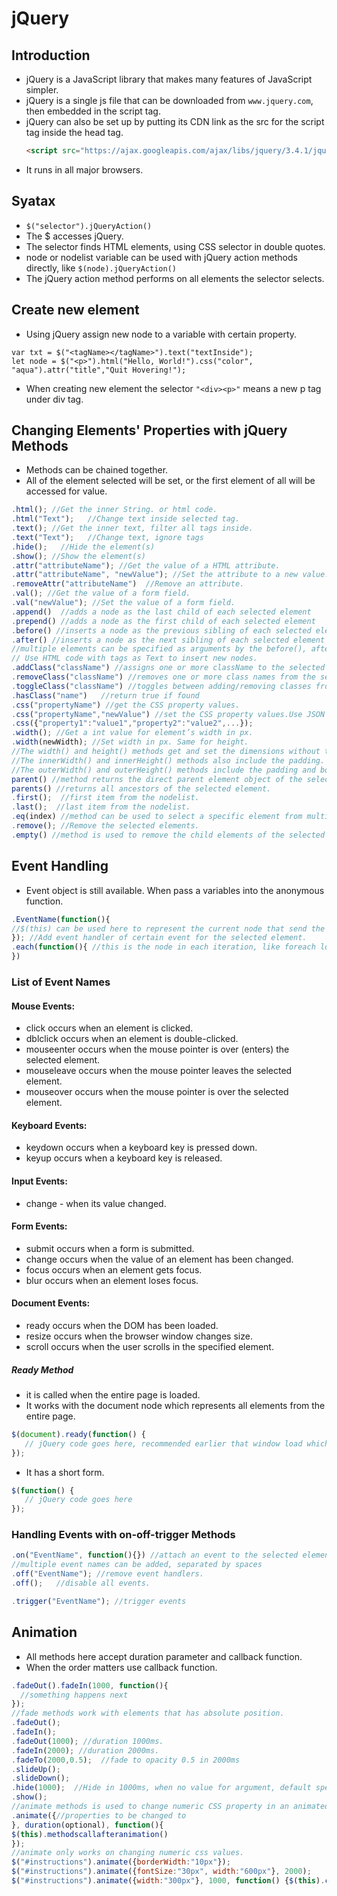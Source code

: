 # jQuery

## Introduction
* jQuery is a JavaScript library that makes many features of JavaScript simpler.
* jQuery is a single js file that can be downloaded from ``www.jquery.com``, then embedded in the script tag.
* jQuery can also be set up by putting its CDN link as the src for the script tag inside the head tag.
  ```html
  <script src="https://ajax.googleapis.com/ajax/libs/jquery/3.4.1/jquery.min.js"></script>
  ```
* It runs in all major browsers.

## Syatax
* ``$("selector").jQueryAction()``
* The $ accesses jQuery.
* The selector finds HTML elements, using CSS selector in double quotes.
* node or nodelist variable can be used with jQuery action methods directly, like ``$(node).jQueryAction()``
* The jQuery action method performs on all elements the selector selects.

## Create new element
* Using jQuery assign new node to a variable with certain property.
```
var txt = $("<tagName></tagName>").text("textInside");
let node = $("<p>").html("Hello, World!").css("color", "aqua").attr("title","Quit Hovering!");
```
* When creating new element the selector ``"<div><p>"`` means a new p tag under div tag.

## Changing Elements' Properties with jQuery Methods
* Methods can be chained together.
* All of the element selected will be set, or the first element of all will be accessed for value.
```js
.html(); //Get the inner String. or html code.
.html("Text");   //Change text inside selected tag.
.text(); //Get the inner text, filter all tags inside.
.text("Text");   //Change text, ignore tags
.hide();   //Hide the element(s)
.show(); //Show the element(s)
.attr("attributeName"); //Get the value of a HTML attribute.
.attr("attributeName", "newValue"); //Set the attribute to a new value.
.removeAttr("attributeName")  //Remove an attribute.
.val(); //Get the value of a form field.
.val("newValue"); //Set the value of a form field.
.append()  //adds a node as the last child of each selected element
.prepend() //adds a node as the first child of each selected element
.before() //inserts a node as the previous sibling of each selected element
.after() //inserts a node as the next sibling of each selected element
//multiple elements can be specified as arguments by the before(), after(), append(), prepend() methods by separating them using commas.
// Use HTML code with tags as Text to insert new nodes.
.addClass("className") //assigns one or more className to the selected element.
.removeClass("className") //removes one or more class names from the selected elements.(more classes can be added and separated by spaces)
.toggleClass("className") //toggles between adding/removing classes from the selected elements.
.hasClass("name")   //return true if found
.css("propertyName") //get the CSS property values.
.css("propertyName","newValue") //set the CSS property values.Use JSON syntax to set multiple CSS properties.
.css({"property1":"value1","property2":"value2",...});
.width(); //Get a int value for element’s width in px.
.width(newWidth); //Set width in px. Same for height.
//The width() and height() methods get and set the dimensions without the padding, borders and margins.
//The innerWidth() and innerHeight() methods also include the padding.
//The outerWidth() and outerHeight() methods include the padding and borders.
parent() //method returns the direct parent element object of the selected element.
parents() //returns all ancestors of the selected element.
.first();  //first item from the nodelist.
.last();  //last item from the nodelist.
.eq(index) //method can be used to select a specific element from multiple selected elements. It can be chained after a method that selects multiple elements.
.remove(); //Remove the selected elements.
.empty() //method is used to remove the child elements of the selected element(s)
```

## Event Handling
* Event object is still available. When pass a variables into the anonymous function.

```js
.EventName(function(){
//$(this) can be used here to represent the current node that send the event.
}); //Add event handler of certain event for the selected element.
.each(function(){ //this is the node in each iteration, like foreach loop
})
```

### List of Event Names
#### Mouse Events:
* click occurs when an element is clicked.
* dblclick occurs when an element is double-clicked.
* mouseenter occurs when the mouse pointer is over (enters) the selected element.
* mouseleave occurs when the mouse pointer leaves the selected element.
* mouseover occurs when the mouse pointer is over the selected element.

#### Keyboard Events:
* keydown occurs when a keyboard key is pressed down.
* keyup occurs when a keyboard key is released.

#### Input Events:
* change - when its value changed.

#### Form Events:
* submit occurs when a form is submitted.
* change occurs when the value of an element has been changed.
* focus occurs when an element gets focus.
* blur occurs when an element loses focus.

#### Document Events:
* ready occurs when the DOM has been loaded.
* resize occurs when the browser window changes size.
* scroll occurs when the user scrolls in the specified element.

##### Ready Method
* it is called when the entire page is loaded.
* It works with the document node which represents all elements from the entire page.
```js
$(document).ready(function() {
   // jQuery code goes here, recommended earlier that window load which waits for image and other content to load.
});
```
* It has a short form.
```js
$(function() {
   // jQuery code goes here
});
```

### Handling Events with on-off-trigger Methods
```js
.on("EventName", function(){}) //attach an event to the selected element.
//multiple event names can be added, separated by spaces
.off("EventName"); //remove event handlers.
.off();   //disable all events.

.trigger("EventName"); //trigger events
```

## Animation
* All methods here accept duration parameter and callback function.
* When the order matters use callback function.
```js
.fadeOut().fadeIn(1000, function(){
  //something happens next
});
//fade methods work with elements that has absolute position.
.fadeOut();
.fadeIn();
.fadeOut(1000); //duration 1000ms.
.fadeIn(2000); //duration 2000ms.
.fadeTo(2000,0.5);  //fade to opacity 0.5 in 2000ms
.slideUp();
.slideDown();
.hide(1000);  //Hide in 1000ms, when no value for argument, default speed 0ms,
.show();
//animate methods is used to change numeric CSS property in an animated motion.
.animate({//properties to be changed to
}, duration(optional), function(){
$(this).methodscallafteranimation()
});
//animate only works on changing numeric css values.
$("#instructions").animate({borderWidth:"10px"});
$("#instructions").animate({fontSize:"30px", width:"600px"}, 2000);
$("#instructions").animate({width:"300px"}, 1000, function() {$(this).css("background-color":"white");});
```

